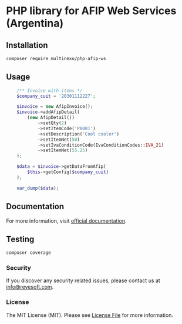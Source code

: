 # PHP library for AFIP Web Services (Argentina)

## Installation

```bash
composer require multinexo/php-afip-ws
```

## Usage

```php
    /** Invoice with items */
    $company_cuit = '20301112227';

    $invoice = new AfipInvoice();
    $invoice->addAfipDetail(
        (new AfipDetail())
            ->setQty(2)
            ->setItemCode('P0001')
            ->setDescription('Cool cooler')
            ->setItemNet(50)
            ->setIvaConditionCode(IvaConditionCodes::IVA_21)
            ->setItemNet(55.25)
    );

    $data = $invoice->getDataFromAfip(
        $this->getConfig($company_cuit)
    );

    var_dump($data);
```
## Documentation
For more information, visit [official documentation](https://www.afip.gob.ar/ws/documentacion/).

## Testing

```bash
composer coverage
```

### Security
If you discover any security related issues, please contact us at [info@reyesoft.com](mailto:info@reyesoft.com).

### License
The MIT License (MIT). Please see [License File](https://github.com/multinexo/php-afip-ws/blob/master/LICENSE) for more information.
